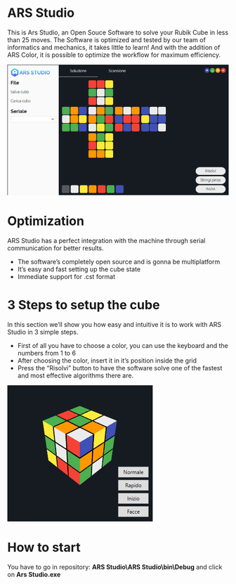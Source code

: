 # ARS Studio

This is Ars Studio, an Open Souce Software to solve your Rubik Cube in less than 25 moves.
The Software is optimized and tested by our team of informatics and mechanics, it takes little to learn! And with the addition of ARS Color, it is possible to optimize the workflow for maximum efficiency.

![](static/ars_screen1.png)

# Optimization

ARS Studio has a perfect integration with the machine through serial communication for better results.

- The software’s completely open source and is gonna be multiplatform
- It’s easy and fast setting up the cube state
- Immediate support for .cst format

# 3 Steps to setup the cube

In this section we’ll show you how easy and intuitive it is to work with ARS Studio in 3 simple steps.
 - First of all you have to choose a color, you can use the keyboard and the numbers from 1 to 6
 - After choosing the color, insert it in it’s position inside the grid
 - Press the “Risolvi” button to have the software solve one of the fastest and most effective algorithms there are.

 ![](static/ars_screen2.png)

# How to start

You have to go in repository: **ARS Studio\ARS Studio\bin\Debug** and click on **Ars Studio.exe**
